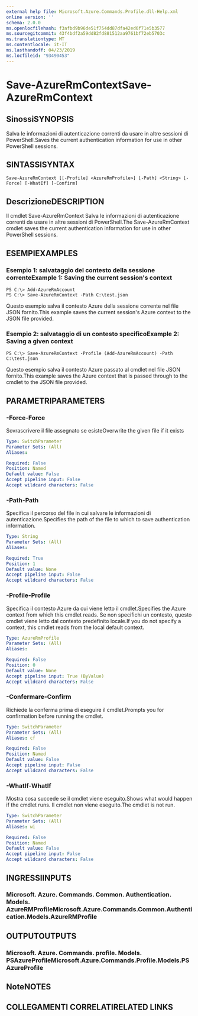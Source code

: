 ```yaml
---
external help file: Microsoft.Azure.Commands.Profile.dll-Help.xml
online version: ''
schema: 2.0.0
ms.openlocfilehash: f3afbd9b96de51f754dd87dfa42ed6f71e5b3577
ms.sourcegitcommit: 43f4bdf2a59dd82fd881512aa9761bf72eb5703c
ms.translationtype: MT
ms.contentlocale: it-IT
ms.lasthandoff: 04/23/2019
ms.locfileid: "93490453"
---
```

# <span data-ttu-id="63d1f-101">Save-AzureRmContext</span><span class="sxs-lookup"><span data-stu-id="63d1f-101">Save-AzureRmContext</span></span>

## <span data-ttu-id="63d1f-102">Sinossi</span><span class="sxs-lookup"><span data-stu-id="63d1f-102">SYNOPSIS</span></span>
<span data-ttu-id="63d1f-103">Salva le informazioni di autenticazione correnti da usare in altre sessioni di PowerShell.</span><span class="sxs-lookup"><span data-stu-id="63d1f-103">Saves the current authentication information for use in other PowerShell sessions.</span></span>

## <span data-ttu-id="63d1f-104">SINTASSI</span><span class="sxs-lookup"><span data-stu-id="63d1f-104">SYNTAX</span></span>

```
Save-AzureRmContext [[-Profile] <AzureRmProfile>] [-Path] <String> [-Force] [-WhatIf] [-Confirm]
```

## <span data-ttu-id="63d1f-105">Descrizione</span><span class="sxs-lookup"><span data-stu-id="63d1f-105">DESCRIPTION</span></span>
<span data-ttu-id="63d1f-106">Il cmdlet Save-AzureRmContext Salva le informazioni di autenticazione correnti da usare in altre sessioni di PowerShell.</span><span class="sxs-lookup"><span data-stu-id="63d1f-106">The Save-AzureRmContext cmdlet saves the current authentication information for use in other PowerShell sessions.</span></span>

## <span data-ttu-id="63d1f-107">ESEMPI</span><span class="sxs-lookup"><span data-stu-id="63d1f-107">EXAMPLES</span></span>

### <span data-ttu-id="63d1f-108">Esempio 1: salvataggio del contesto della sessione corrente</span><span class="sxs-lookup"><span data-stu-id="63d1f-108">Example 1: Saving the current session's context</span></span>
```
PS C:\> Add-AzureRmAccount
PS C:\> Save-AzureRmContext -Path C:\test.json
```

<span data-ttu-id="63d1f-109">Questo esempio salva il contesto Azure della sessione corrente nel file JSON fornito.</span><span class="sxs-lookup"><span data-stu-id="63d1f-109">This example saves the current session's Azure context to the JSON file provided.</span></span>

### <span data-ttu-id="63d1f-110">Esempio 2: salvataggio di un contesto specifico</span><span class="sxs-lookup"><span data-stu-id="63d1f-110">Example 2: Saving a given context</span></span>
```
PS C:\> Save-AzureRmContext -Profile (Add-AzureRmAccount) -Path C:\test.json
```

<span data-ttu-id="63d1f-111">Questo esempio salva il contesto Azure passato al cmdlet nel file JSON fornito.</span><span class="sxs-lookup"><span data-stu-id="63d1f-111">This example saves the Azure context that is passed through to the cmdlet to the JSON file provided.</span></span>

## <span data-ttu-id="63d1f-112">PARAMETRI</span><span class="sxs-lookup"><span data-stu-id="63d1f-112">PARAMETERS</span></span>

### <span data-ttu-id="63d1f-113">-Force</span><span class="sxs-lookup"><span data-stu-id="63d1f-113">-Force</span></span>
<span data-ttu-id="63d1f-114">Sovrascrivere il file assegnato se esiste</span><span class="sxs-lookup"><span data-stu-id="63d1f-114">Overwrite the given file if it exists</span></span>

```yaml
Type: SwitchParameter
Parameter Sets: (All)
Aliases: 

Required: False
Position: Named
Default value: False
Accept pipeline input: False
Accept wildcard characters: False
```

### <span data-ttu-id="63d1f-115">-Path</span><span class="sxs-lookup"><span data-stu-id="63d1f-115">-Path</span></span>
<span data-ttu-id="63d1f-116">Specifica il percorso del file in cui salvare le informazioni di autenticazione.</span><span class="sxs-lookup"><span data-stu-id="63d1f-116">Specifies the path of the file to which to save authentication information.</span></span>

```yaml
Type: String
Parameter Sets: (All)
Aliases: 

Required: True
Position: 1
Default value: None
Accept pipeline input: False
Accept wildcard characters: False
```

### <span data-ttu-id="63d1f-117">-Profile</span><span class="sxs-lookup"><span data-stu-id="63d1f-117">-Profile</span></span>
<span data-ttu-id="63d1f-118">Specifica il contesto Azure da cui viene letto il cmdlet.</span><span class="sxs-lookup"><span data-stu-id="63d1f-118">Specifies the Azure context from which this cmdlet reads.</span></span>
<span data-ttu-id="63d1f-119">Se non specifichi un contesto, questo cmdlet viene letto dal contesto predefinito locale.</span><span class="sxs-lookup"><span data-stu-id="63d1f-119">If you do not specify a context, this cmdlet reads from the local default context.</span></span>

```yaml
Type: AzureRmProfile
Parameter Sets: (All)
Aliases: 

Required: False
Position: 0
Default value: None
Accept pipeline input: True (ByValue)
Accept wildcard characters: False
```

### <span data-ttu-id="63d1f-120">-Confermare</span><span class="sxs-lookup"><span data-stu-id="63d1f-120">-Confirm</span></span>
<span data-ttu-id="63d1f-121">Richiede la conferma prima di eseguire il cmdlet.</span><span class="sxs-lookup"><span data-stu-id="63d1f-121">Prompts you for confirmation before running the cmdlet.</span></span>

```yaml
Type: SwitchParameter
Parameter Sets: (All)
Aliases: cf

Required: False
Position: Named
Default value: False
Accept pipeline input: False
Accept wildcard characters: False
```

### <span data-ttu-id="63d1f-122">-WhatIf</span><span class="sxs-lookup"><span data-stu-id="63d1f-122">-WhatIf</span></span>
<span data-ttu-id="63d1f-123">Mostra cosa succede se il cmdlet viene eseguito.</span><span class="sxs-lookup"><span data-stu-id="63d1f-123">Shows what would happen if the cmdlet runs.</span></span>
<span data-ttu-id="63d1f-124">Il cmdlet non viene eseguito.</span><span class="sxs-lookup"><span data-stu-id="63d1f-124">The cmdlet is not run.</span></span>

```yaml
Type: SwitchParameter
Parameter Sets: (All)
Aliases: wi

Required: False
Position: Named
Default value: False
Accept pipeline input: False
Accept wildcard characters: False
```

## <span data-ttu-id="63d1f-125">INGRESSI</span><span class="sxs-lookup"><span data-stu-id="63d1f-125">INPUTS</span></span>

### <span data-ttu-id="63d1f-126">Microsoft. Azure. Commands. Common. Authentication. Models. AzureRMProfile</span><span class="sxs-lookup"><span data-stu-id="63d1f-126">Microsoft.Azure.Commands.Common.Authentication.Models.AzureRMProfile</span></span>

## <span data-ttu-id="63d1f-127">OUTPUT</span><span class="sxs-lookup"><span data-stu-id="63d1f-127">OUTPUTS</span></span>

### <span data-ttu-id="63d1f-128">Microsoft. Azure. Commands. profile. Models. PSAzureProfile</span><span class="sxs-lookup"><span data-stu-id="63d1f-128">Microsoft.Azure.Commands.Profile.Models.PSAzureProfile</span></span>

## <span data-ttu-id="63d1f-129">Note</span><span class="sxs-lookup"><span data-stu-id="63d1f-129">NOTES</span></span>

## <span data-ttu-id="63d1f-130">COLLEGAMENTI CORRELATI</span><span class="sxs-lookup"><span data-stu-id="63d1f-130">RELATED LINKS</span></span>

